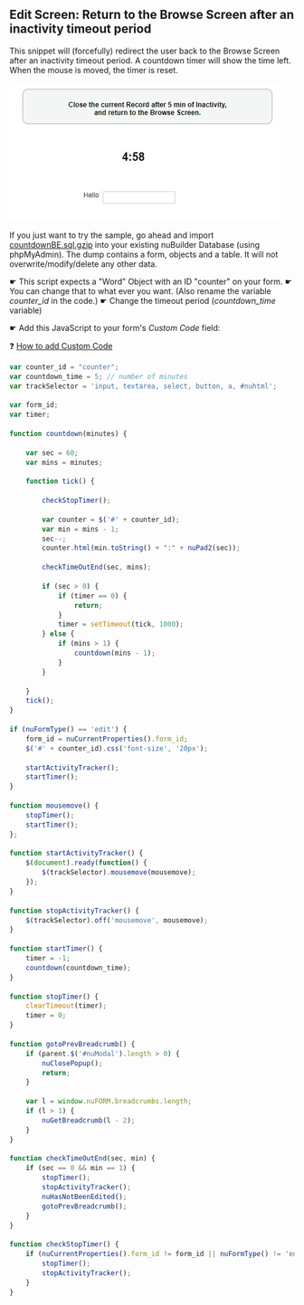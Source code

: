 ## Edit Screen: Return to the Browse Screen after an inactivity timeout period

This snippet will (forcefully) redirect the user back to the Browse Screen after an inactivity timeout period. A countdown timer will show the time left.
When the mouse is moved, the timer is reset.

<p align="left">
  <img src="screenshots/countdown.gif">
</p>


If you just want to try the sample, go ahead and import [countdownBE.sql.gzip](/codelib/db_dump_countdownBE.sql.gzip) into your existing nuBuilder Database (using phpMyAdmin).
The dump contains a form, objects and a table. It will not overwrite/modify/delete any other data.


☛ This script expects a "Word" Object with an ID "counter" on your form.
☛ You can change that to what ever you want. (Also rename the variable *counter_id* in the code.)
☛ Change the timeout period (*countdown_time* variable)

☛ Add this JavaScript to your form's *Custom Code* field:

 ❓ [How to add Custom Code](/codelib/common/form_add_custom_code_javascript.gif)
 
```javascript
var counter_id = "counter";
var countdown_time = 5; // number of minutes
var trackSelector = 'input, textarea, select, button, a, #nuhtml';

var form_id;
var timer;

function countdown(minutes) {

	var sec = 60;
	var mins = minutes;

	function tick() {

		checkStopTimer();

		var counter = $('#' + counter_id);
		var min = mins - 1;
		sec--;
		counter.html(min.toString() + ":" + nuPad2(sec));

		checkTimeOutEnd(sec, mins);

		if (sec > 0) {
			if (timer == 0) {
				return;
			}
			timer = setTimeout(tick, 1000);
		} else {
			if (mins > 1) {
				countdown(mins - 1);
			}
		}

	}
	tick();
}

if (nuFormType() == 'edit') {
	form_id = nuCurrentProperties().form_id;
	$('#' + counter_id).css('font-size', '20px');

	startActivityTracker();
	startTimer();
}

function mousemove() {
	stopTimer();
	startTimer();
};

function startActivityTracker() {
	$(document).ready(function() {
		$(trackSelector).mousemove(mousemove);
	});
}

function stopActivityTracker() {
	$(trackSelector).off('mousemove', mousemove);
}

function startTimer() {
	timer = -1;
	countdown(countdown_time);
}

function stopTimer() {
	clearTimeout(timer);
	timer = 0;
}

function gotoPrevBreadcrumb() {
	if (parent.$('#nuModal').length > 0) {
		nuClosePopup();
		return;
	}

	var l = window.nuFORM.breadcrumbs.length;
	if (l > 1) {
		nuGetBreadcrumb(l - 2);
	}
}

function checkTimeOutEnd(sec, min) {
	if (sec == 0 && min == 1) {
		stopTimer();
		stopActivityTracker();
		nuHasNotBeenEdited();
		gotoPrevBreadcrumb();
	}
}

function checkStopTimer() {
	if (nuCurrentProperties().form_id != form_id || nuFormType() != 'edit') {
		stopTimer();
		stopActivityTracker();
	}
}
```

